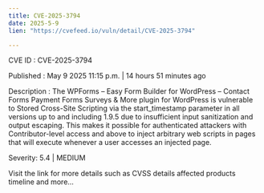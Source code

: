 ```yaml
---
title: CVE-2025-3794
date: 2025-5-9
lien: "https://cvefeed.io/vuln/detail/CVE-2025-3794"

---
```


CVE ID : CVE-2025-3794

Published :  May 9
2025
11:15 p.m. | 14 hours
51 minutes ago

Description : The WPForms – Easy Form Builder for WordPress – Contact Forms
Payment Forms
Surveys
& More plugin for WordPress is vulnerable to Stored Cross-Site Scripting via the start_timestamp parameter in all versions up to
and including
1.9.5 due to insufficient input sanitization and output escaping. This makes it possible for authenticated attackers
with Contributor-level access and above
to inject arbitrary web scripts in pages that will execute whenever a user accesses an injected page.

Severity: 5.4 | MEDIUM

Visit the link for more details
such as CVSS details
affected products
timeline
and more...
